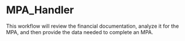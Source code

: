 # MPA_Handler
 This workflow will review the financial documentation, analyze it for the MPA, and then provide the data needed to complete an MPA.
